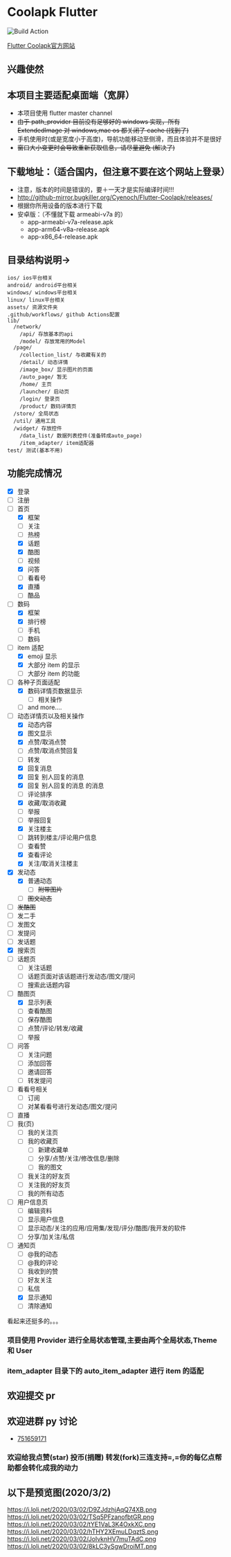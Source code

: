 # Coolapk Flutter

![Build Action](https://github.com/Cyenoch/Flutter-Coolapk/workflows/Build%20Action/badge.svg)

[Flutter Coolapk官方网站](https://cyenoch.github.io/flutter-coolapk-website/)

## 兴趣使然

## 本项目主要适配桌面端（宽屏）

- 本项目使用 flutter master channel
- ~~由于 path_provider 目前没有足够好的 windows 实现，所有 ExtendedImage 对 windows,mac os 都关闭了 cache (找到了)~~
- 手机使用时(或是宽度小于高度)，导航功能移动至侧滑，而且体验并不是很好
- ~~窗口大小变更时会导致重新获取信息，请尽量避免 (解决了)~~

## 下载地址：（适合国内，但注意不要在这个网站上登录）

- 注意，版本的时间是错误的，要＋一天才是实际编译时间!!!
- <http://github-mirror.bugkiller.org/Cyenoch/Flutter-Coolapk/releases/>
- 根据你所用设备的版本进行下载
- 安卓版：（不懂就下载 armeabi-v7a 的）
  - app-armeabi-v7a-release.apk
  - app-arm64-v8a-release.apk
  - app-x86_64-release.apk

## 目录结构说明->

```emm
ios/ ios平台相关
android/ android平台相关
windows/ windows平台相关
linux/ linux平台相关
assets/ 资源文件夹
.github/workflows/ github Actions配置
lib/
  /network/
    /api/ 存放基本的api
    /model/ 存放常用的Model
  /page/
    /collection_list/ 与收藏有关的
    /detail/ 动态详情
    /image_box/ 显示图片的页面
    /auto_page/ 暂无
    /home/ 主页
    /launcher/ 启动页
    /login/ 登录页
    /product/ 数码详情页
  /store/ 全局状态
  /util/ 通用工具
  /widget/ 存放控件
    /data_list/ 数据列表控件(准备转成auto_page)
    /item_adapter/ item适配器
test/ 测试(基本不用)
```

## 功能完成情况

- [x] 登录
- [ ] 注册
- [ ] 首页
  - [x] 框架
  - [ ] 关注
  - [ ] 热榜
  - [x] 话题
  - [x] 酷图
  - [ ] 视频
  - [x] 问答
  - [ ] 看看号
  - [x] 直播
  - [ ] 酷品
- [ ] 数码
  - [x] 框架
  - [x] 排行榜
  - [ ] 手机
  - [ ] 数码
- [ ] item 适配
  - [x] emoji 显示
  - [x] 大部分 item 的显示
  - [ ] 大部分 item 的功能
- [ ] 各种子页面适配
  - [x] 数码详情页数据显示
    - [ ] 相关操作
  - [ ] and more....
- [ ] 动态详情页以及相关操作
  - [x] 动态内容
  - [x] 图文显示
  - [x] 点赞/取消点赞
  - [ ] 点赞/取消点赞回复
  - [ ] 转发
  - [x] 回复消息
  - [x] 回复 别人回复的消息
  - [x] 回复 别人回复的消息 的消息
  - [ ] 评论排序
  - [x] 收藏/取消收藏
  - [ ] 举报
  - [ ] 举报回复
  - [x] 关注楼主
  - [ ] 跳转到楼主/评论用户信息
  - [ ] 查看赞
  - [x] 查看评论
  - [x] 关注/取消关注楼主
- [x] 发动态
  - [x] 普通动态
    - [ ] ~~附带图片~~
  - [ ] ~~图文动态~~
- [ ] ~~发酷图~~
- [ ] 发二手
- [ ] 发图文
- [ ] 发提问
- [ ] 发话题
- [x] 搜索页
- [ ] 话题页
  - [ ] 关注话题
  - [ ] 话题页面对该话题进行发动态/图文/提问
  - [ ] 搜索此话题内容
- [ ] 酷图页
  - [x] 显示列表
  - [ ] 查看酷图
  - [ ] 保存酷图
  - [ ] 点赞/评论/转发/收藏
  - [ ] 举报
- [ ] 问答
  - [ ] 关注问题
  - [ ] 添加回答
  - [ ] 邀请回答
  - [ ] 转发提问
- [ ] 看看号相关
  - [ ] 订阅
  - [ ] 对某看看号进行发动态/图文/提问
- [ ] 直播
- [ ] 我(页)
  - [ ] 我的关注页
  - [ ] 我的收藏页
    - [ ] 新建收藏单
    - [ ] 分享/点赞/关注/修改信息/删除
    - [ ] 我的图文
  - [ ] 我关注的好友页
  - [ ] 关注我的好友页
  - [ ] 我的所有动态
- [ ] 用户信息页
  - [ ] 编辑资料
  - [ ] 显示用户信息
  - [ ] 显示动态/关注的应用/应用集/发现/评分/酷图/我开发的软件
  - [ ] 分享/加关注/私信
- [ ] 通知页
  - [ ] @我的动态
  - [ ] @我的评论
  - [ ] 我收到的赞
  - [ ] 好友关注
  - [ ] 私信
  - [x] 显示通知
  - [ ] 清除通知

看起来还挺多的。。。

### 项目使用 Provider 进行全局状态管理,主要由两个全局状态,Theme 和 User

### item_adapter 目录下的 auto_item_adapter 进行 item 的适配

## 欢迎提交 pr

## 欢迎进群 py 讨论

- [751659171](https://jq.qq.com/?_wv=1027&k=5iu6dt5)

### 欢迎给我点赞(star) 投币(捐赠) 转发(fork)三连支持=,=你的每亿点帮助都会转化成我的动力

<p align="center" hidden>
 <img src="https://ftp.bmp.ovh/imgs/2020/04/63315f1f7170f7b1.jpg" alt="Sample" emm="220 330" width="0" height="0">
	<img src="https://ftp.bmp.ovh/imgs/2020/04/2bbe6679a8505512.png" alt="Sample" emm="220 300" width="0" height="0">
</p>

## 以下是预览图(2020/3/2)

<https://i.loli.net/2020/03/02/D9ZJdzhjAqQ74XB.png>
<https://i.loli.net/2020/03/02/TSq5PFzanofbtGR.png>
<https://i.loli.net/2020/03/02/tYE1VaL3K4OxkXC.png>
<https://i.loli.net/2020/03/02/hTHY2XEmuLDqztS.png>
<https://i.loli.net/2020/03/02/JoIvknHV7muTAdC.png>
<https://i.loli.net/2020/03/02/8kLC3ySgwDroiMT.png>
